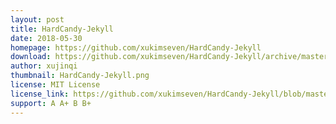```yaml
---
layout: post
title: HardCandy-Jekyll
date: 2018-05-30
homepage: https://github.com/xukimseven/HardCandy-Jekyll
download: https://github.com/xukimseven/HardCandy-Jekyll/archive/master.zip
author: xujinqi
thumbnail: HardCandy-Jekyll.png
license: MIT License
license_link: https://github.com/xukimseven/HardCandy-Jekyll/blob/master/LICENSE
support: A A+ B B+ 
---
```

